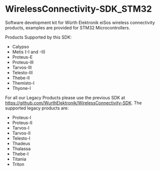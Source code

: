 # WirelessConnectivity-SDK_STM32
Software development kit for Würth Elektronik eiSos wireless connectivity products, examples are provided for STM32 Microcontrollers.

Products Supported by this SDK:

- Calypso
- Metis (-I and -II)
- Proteus-E
- Proteus-III
- Tarvos-III
- Telesto-III
- Thebe-II
- Themisto-I
- Thyone-I

For all our Legacy Products please use the previous SDK at https://github.com/WurthElektronik/WirelessConnectivity-SDK.
The supported legacy products are:

- Proteus-I
- Proteus-II
- Tarvos-I
- Tarvos-II
- Telesto-I
- Thadeus
- Thalassa
- Thebe-I
- Titania
- Triton

